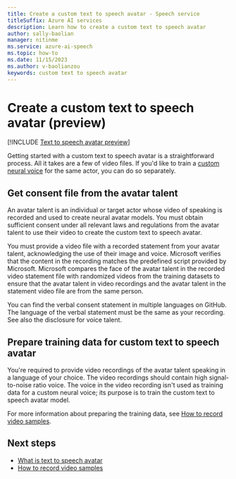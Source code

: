 ```yaml
---
title: Create a custom text to speech avatar - Speech service
titleSuffix: Azure AI services
description: Learn how to create a custom text to speech avatar
author: sally-baolian
manager: nitinme
ms.service: azure-ai-speech
ms.topic: how-to
ms.date: 11/15/2023
ms.author: v-baolianzou
keywords: custom text to speech avatar 
---
```


# Create a custom text to speech avatar (preview)

[!INCLUDE [Text to speech avatar preview](../../includes/text-to-speech-avatar-preview.md)]

Getting started with a custom text to speech avatar is a straightforward process. All it takes are a few of video files. If you'd like to train a [custom neural voice](../../custom-neural-voice.md) for the same actor, you can do so separately.

## Get consent file from the avatar talent

An avatar talent is an individual or target actor whose video of speaking is recorded and used to create neural avatar models. You must obtain sufficient consent under all relevant laws and regulations from the avatar talent to use their video to create the custom text to speech avatar.

You must provide a video file with a recorded statement from your avatar talent, acknowledging the use of their image and voice. Microsoft verifies that the content in the recording matches the predefined script provided by Microsoft. Microsoft compares the face of the avatar talent in the recorded video statement file with randomized videos from the training datasets to ensure that the avatar talent in video recordings and the avatar talent in the statement video file are from the same person.

You can find the verbal consent statement in multiple languages on GitHub. The language of the verbal statement must be the same as your recording. See also the disclosure for voice talent.

## Prepare training data for custom text to speech avatar

You're required to provide video recordings of the avatar talent speaking in a language of your choice. The video recordings should contain high signal-to-noise ratio voice. The voice in the video recording isn't used as training data for a custom neural voice; its purpose is to train the custom text to speech avatar model.

For more information about preparing the training data, see [How to record video samples](custom-avatar-record-video-samples.md).

## Next steps

* [What is text to speech avatar](what-is-text-to-speech-avatar.md)
* [How to record video samples](custom-avatar-record-video-samples.md)
